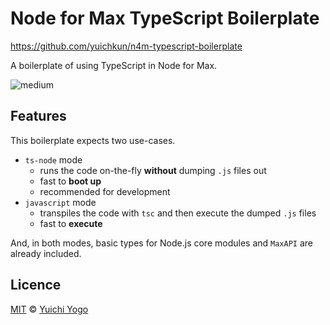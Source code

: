 # Node for Max TypeScript Boilerplate

https://github.com/yuichkun/n4m-typescript-boilerplate

A boilerplate of using TypeScript in Node for Max.

![medium](https://user-images.githubusercontent.com/14039540/59962685-bc79be80-9523-11e9-9ad5-1bacacf47b2a.gif)

## Features

This boilerplate expects two use-cases.

- `ts-node` mode
  - runs the code on-the-fly **without** dumping `.js` files out
  - fast to **boot up**
  - recommended for development
- `javascript` mode
  - transpiles the code with `tsc` and then execute the dumped `.js` files
  - fast to **execute**

And, in both modes, basic types for Node.js core modules and `MaxAPI` are already included.

## Licence

[MIT](LICENSE) © [Yuichi Yogo](https://github.com/yuichkun)
